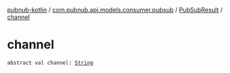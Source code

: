 [pubnub-kotlin](../../index.md) / [com.pubnub.api.models.consumer.pubsub](../index.md) / [PubSubResult](index.md) / [channel](./channel.md)

# channel

`abstract val channel: `[`String`](https://kotlinlang.org/api/latest/jvm/stdlib/kotlin/-string/index.html)
